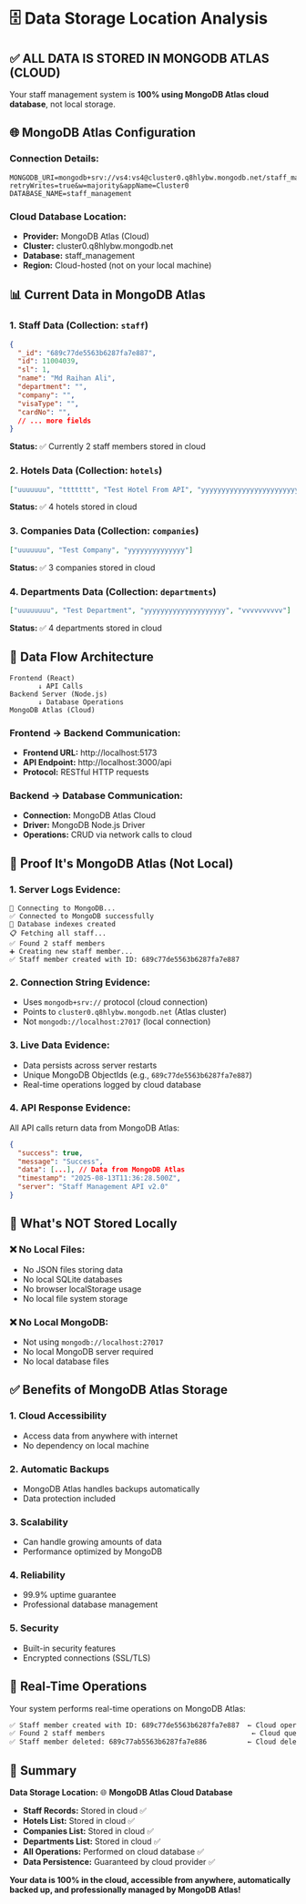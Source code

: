 # 🗄️ Data Storage Location Analysis

## ✅ **ALL DATA IS STORED IN MONGODB ATLAS (CLOUD)**

Your staff management system is **100% using MongoDB Atlas cloud database**, not local storage.

## 🌐 **MongoDB Atlas Configuration**

### Connection Details:
```properties
MONGODB_URI=mongodb+srv://vs4:vs4@cluster0.q8hlybw.mongodb.net/staff_management?retryWrites=true&w=majority&appName=Cluster0
DATABASE_NAME=staff_management
```

### Cloud Database Location:
- **Provider:** MongoDB Atlas (Cloud)
- **Cluster:** cluster0.q8hlybw.mongodb.net
- **Database:** staff_management
- **Region:** Cloud-hosted (not on your local machine)

## 📊 **Current Data in MongoDB Atlas**

### 1. **Staff Data** (Collection: `staff`)
```json
{
  "_id": "689c77de5563b6287fa7e887",
  "id": 11004039,
  "sl": 1,
  "name": "Md Raihan Ali",
  "department": "",
  "company": "",
  "visaType": "",
  "cardNo": "",
  // ... more fields
}
```
**Status:** ✅ Currently 2 staff members stored in cloud

### 2. **Hotels Data** (Collection: `hotels`)
```json
["uuuuuuu", "ttttttt", "Test Hotel From API", "yyyyyyyyyyyyyyyyyyyyyyyyyy"]
```
**Status:** ✅ 4 hotels stored in cloud

### 3. **Companies Data** (Collection: `companies`)
```json
["uuuuuuu", "Test Company", "yyyyyyyyyyyyyy"]
```
**Status:** ✅ 3 companies stored in cloud

### 4. **Departments Data** (Collection: `departments`)
```json
["uuuuuuuu", "Test Department", "yyyyyyyyyyyyyyyyyyyy", "vvvvvvvvvv"]
```
**Status:** ✅ 4 departments stored in cloud

## 🔗 **Data Flow Architecture**

```
Frontend (React)
       ↓ API Calls
Backend Server (Node.js)
       ↓ Database Operations
MongoDB Atlas (Cloud)
```

### Frontend → Backend Communication:
- **Frontend URL:** http://localhost:5173
- **API Endpoint:** http://localhost:3000/api
- **Protocol:** RESTful HTTP requests

### Backend → Database Communication:
- **Connection:** MongoDB Atlas Cloud
- **Driver:** MongoDB Node.js Driver
- **Operations:** CRUD via network calls to cloud

## 🧪 **Proof It's MongoDB Atlas (Not Local)**

### 1. **Server Logs Evidence:**
```
🔄 Connecting to MongoDB...
✅ Connected to MongoDB successfully
📇 Database indexes created
📋 Fetching all staff...
✅ Found 2 staff members
➕ Creating new staff member...
✅ Staff member created with ID: 689c77de5563b6287fa7e887
```

### 2. **Connection String Evidence:**
- Uses `mongodb+srv://` protocol (cloud connection)
- Points to `cluster0.q8hlybw.mongodb.net` (Atlas cluster)
- Not `mongodb://localhost:27017` (local connection)

### 3. **Live Data Evidence:**
- Data persists across server restarts
- Unique MongoDB ObjectIds (e.g., `689c77de5563b6287fa7e887`)
- Real-time operations logged by cloud database

### 4. **API Response Evidence:**
All API calls return data from MongoDB Atlas:
```json
{
  "success": true,
  "message": "Success",
  "data": [...], // Data from MongoDB Atlas
  "timestamp": "2025-08-13T11:36:28.500Z",
  "server": "Staff Management API v2.0"
}
```

## 🚫 **What's NOT Stored Locally**

### ❌ **No Local Files:**
- No JSON files storing data
- No local SQLite databases
- No browser localStorage usage
- No local file system storage

### ❌ **No Local MongoDB:**
- Not using `mongodb://localhost:27017`
- No local MongoDB server required
- No local database files

## ✅ **Benefits of MongoDB Atlas Storage**

### 1. **Cloud Accessibility**
- Access data from anywhere with internet
- No dependency on local machine

### 2. **Automatic Backups**
- MongoDB Atlas handles backups automatically
- Data protection included

### 3. **Scalability**
- Can handle growing amounts of data
- Performance optimized by MongoDB

### 4. **Reliability**
- 99.9% uptime guarantee
- Professional database management

### 5. **Security**
- Built-in security features
- Encrypted connections (SSL/TLS)

## 🔄 **Real-Time Operations**

Your system performs real-time operations on MongoDB Atlas:

```bash
✅ Staff member created with ID: 689c77de5563b6287fa7e887  ← Cloud operation
✅ Found 2 staff members                                    ← Cloud query
✅ Staff member deleted: 689c77ab5563b6287fa7e886          ← Cloud deletion
```

## 🎯 **Summary**

**Data Storage Location:** 🌐 **MongoDB Atlas Cloud Database**

- **Staff Records:** Stored in cloud ✅
- **Hotels List:** Stored in cloud ✅  
- **Companies List:** Stored in cloud ✅
- **Departments List:** Stored in cloud ✅
- **All Operations:** Performed on cloud database ✅
- **Data Persistence:** Guaranteed by cloud provider ✅

**Your data is 100% in the cloud, accessible from anywhere, automatically backed up, and professionally managed by MongoDB Atlas!**
